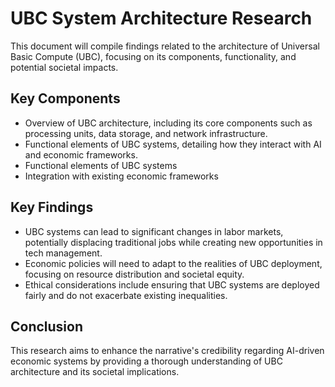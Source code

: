 # UBC System Architecture Research

This document will compile findings related to the architecture of Universal Basic Compute (UBC), focusing on its components, functionality, and potential societal impacts.

## Key Components
- Overview of UBC architecture, including its core components such as processing units, data storage, and network infrastructure.
- Functional elements of UBC systems, detailing how they interact with AI and economic frameworks.
- Functional elements of UBC systems
- Integration with existing economic frameworks

## Key Findings
- UBC systems can lead to significant changes in labor markets, potentially displacing traditional jobs while creating new opportunities in tech management.
- Economic policies will need to adapt to the realities of UBC deployment, focusing on resource distribution and societal equity.
- Ethical considerations include ensuring that UBC systems are deployed fairly and do not exacerbate existing inequalities.

## Conclusion
This research aims to enhance the narrative's credibility regarding AI-driven economic systems by providing a thorough understanding of UBC architecture and its societal implications.
